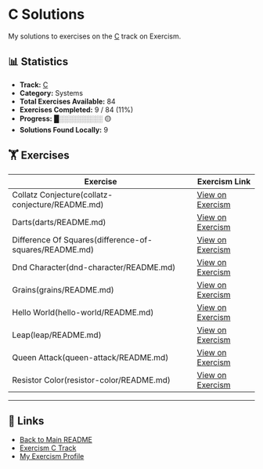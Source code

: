# C Solutions

My solutions to exercises on the [C](https://exercism.org/tracks/c) track on Exercism.

## 📊 Statistics

- **Track:** [C](https://exercism.org/tracks/c)
- **Category:** Systems
- **Total Exercises Available:** 84
- **Exercises Completed:** 9 / 84 (11%)
- **Progress:** █░░░░░░░░░ 🟡
- **Solutions Found Locally:** 9

## 🏋️ Exercises

| Exercise | Exercism Link |
|----------|---------------|
| Collatz Conjecture(collatz-conjecture/README.md) | [View on Exercism](https://exercism.org/tracks/c/exercises/collatz-conjecture) |
| Darts(darts/README.md) | [View on Exercism](https://exercism.org/tracks/c/exercises/darts) |
| Difference Of Squares(difference-of-squares/README.md) | [View on Exercism](https://exercism.org/tracks/c/exercises/difference-of-squares) |
| Dnd Character(dnd-character/README.md) | [View on Exercism](https://exercism.org/tracks/c/exercises/dnd-character) |
| Grains(grains/README.md) | [View on Exercism](https://exercism.org/tracks/c/exercises/grains) |
| Hello World(hello-world/README.md) | [View on Exercism](https://exercism.org/tracks/c/exercises/hello-world) |
| Leap(leap/README.md) | [View on Exercism](https://exercism.org/tracks/c/exercises/leap) |
| Queen Attack(queen-attack/README.md) | [View on Exercism](https://exercism.org/tracks/c/exercises/queen-attack) |
| Resistor Color(resistor-color/README.md) | [View on Exercism](https://exercism.org/tracks/c/exercises/resistor-color) |

---

## 🔗 Links

- [Back to Main README](../README.md)
- [Exercism C Track](https://exercism.org/tracks/c)
- [My Exercism Profile](https://exercism.org/profiles/princemuel)
